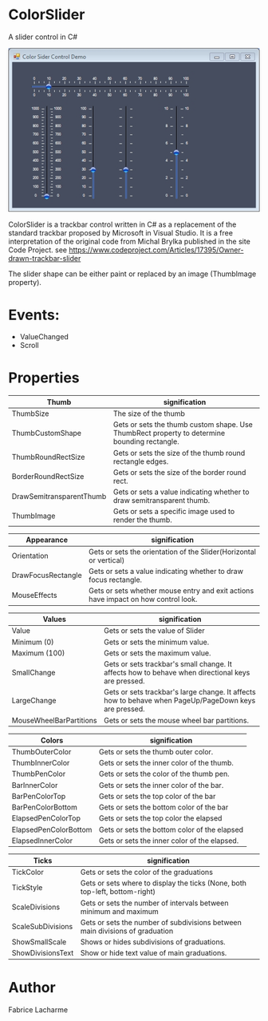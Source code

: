 # ColorSlider
A slider control in C#

![GitHub Logo](/gifs/colorslider.jpg)

ColorSlider is a trackbar control written in C# as a replacement of the standard trackbar proposed by Microsoft in Visual Studio.
It is a free interpretation of the original code from Michal Brylka published in the site Code Project.
see https://www.codeproject.com/Articles/17395/Owner-drawn-trackbar-slider

The slider shape can be either paint or replaced by an image (ThumbImage property).  

# Events:
* ValueChanged
* Scroll

# Properties

Thumb | signification
------------ | -------------
ThumbSize                 | The size of the thumb
ThumbCustomShape          | Gets or sets the thumb custom shape. Use ThumbRect property to determine bounding rectangle.
ThumbRoundRectSize        | Gets or sets the size of the thumb round rectangle edges.
BorderRoundRectSize       | Gets or sets the size of the border round rect.
DrawSemitransparentThumb  | Gets or sets a value indicating whether to draw semitransparent thumb.
ThumbImage                | Gets or sets a specific image used to render the thumb.

Appearance | signification
------------ | -------------
Orientation               | Gets or sets the orientation of the Slider(Horizontal or vertical)
DrawFocusRectangle        | Gets or sets a value indicating whether to draw focus rectangle.
MouseEffects              | Gets or sets whether mouse entry and exit actions have impact on how control look.

Values | signification
------------ | -------------
Value                     | Gets or sets the value of Slider
Minimum (0)               | Gets or sets the minimum value.
Maximum (100)             | Gets or sets the maximum value.
SmallChange               | Gets or sets trackbar's small change. It affects how to behave when directional keys are pressed.
LargeChange               | Gets or sets trackbar's large change. It affects how to behave when PageUp/PageDown keys are pressed.
MouseWheelBarPartitions   | Gets or sets the mouse wheel bar partitions.


Colors | signification
------------ | -------------
ThumbOuterColor           | Gets or sets the thumb outer color.
ThumbInnerColor           | Gets or sets the inner color of the thumb.
ThumbPenColor             | Gets or sets the color of the thumb pen.
BarInnerColor             | Gets or sets the inner color of the bar.
BarPenColorTop            | Gets or sets the top color of the bar
BarPenColorBottom         | Gets or sets the bottom color of the bar
ElapsedPenColorTop        | Gets or sets the top color the elapsed
ElapsedPenColorBottom     | Gets or sets the bottom color of the elapsed
ElapsedInnerColor         | Gets or sets the inner color of the elapsed.


Ticks | signification
------------ | -------------
TickColor                 | Gets or sets the color of the graduations
TickStyle                 | Gets or sets where to display the ticks (None, both top-left, bottom-right)
ScaleDivisions            | Gets or sets the number of intervals between minimum and maximum
ScaleSubDivisions         | Gets or sets the number of subdivisions between main divisions of graduation
ShowSmallScale            | Shows or hides subdivisions of graduations.
ShowDivisionsText         | Show or hide text value of main graduations.




# Author
Fabrice Lacharme
